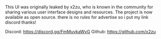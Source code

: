 

This UI was originally leaked by x2zu, who is known in the community for sharing various user interface designs and resources. The project is now available as open source.
there is no rules for advertise so i put my  link discord thanks!

Discord: https://discord.gg/FmMuvkaWvG
Github: https://github.com/x2zu

